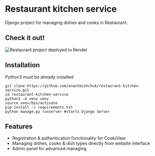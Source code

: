 # Restaurant kitchen service

Django project for managing dishes and cooks in Restaurant.

## Check it out!

![Restaurant project deployed to Render](https://restaurant-service.render.com/)

## Installation

Python3 must be already installed

```shell
git clone https://github.com/anastmishchuk/restaurant-kitchen-service.git
cd restaurant-kitchen-service
python3 -m venv venv
source venv/bin/activate
pip install -r requirements.txt
python manage.py runserver #starts Django Server
```

## Features

* Registration & authentication functionality for Cook/User
* Managing dishes, cooks & dish types directly from website interface
* Admin panel for advanced managing

[//]: # (## Demo)

[//]: # ()
[//]: # (![Website Interface]&#40;main_page.png&#41;)
